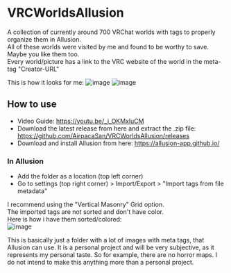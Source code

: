 # VRCWorldsAllusion
A collection of currently around 700 VRChat worlds with tags to properly organize them in Allusion.  
All of these worlds were visited by me and found to be worthy to save. Maybe you like them too.  
Every world/picture has a link to the VRC website of the world in the meta-tag "Creator-URL"  

This is how it looks for me:
![image](https://user-images.githubusercontent.com/111447274/185181965-b5afcbda-37ec-4e4d-9dbd-36d1b1acc0f9.png)
![image](https://user-images.githubusercontent.com/111447274/185182006-02ab2e7c-a0b1-4c9d-898d-999f01171f20.png)


## How to use
* Video Guide: https://youtu.be/_j_OKMxluCM
* Download the latest release from here and extract the .zip file: https://github.com/AirpacaSan/VRCWorldsAllusion/releases
* Download and install Allusion from here: https://allusion-app.github.io/

### In Allusion
* Add the folder as a location (top left corner)
* Go to settings (top right corner) > Import/Export > "Import tags from file metadata"

I recommend using the "Vertical Masonry" Grid option.  
The imported tags are not sorted and don't have color.  
Here is how i have them sorted/colored:  
![image](https://user-images.githubusercontent.com/111447274/185180406-5f04d245-5610-46b0-a225-6bfb2f750ee2.png)


This is basically just a folder with a lot of images with meta tags, that Allusion can use.
It is a personal project and will be very subjective, as it represents my personal taste. So for example, there are no horror maps.
I do not intend to make this anything more than a personal project.
